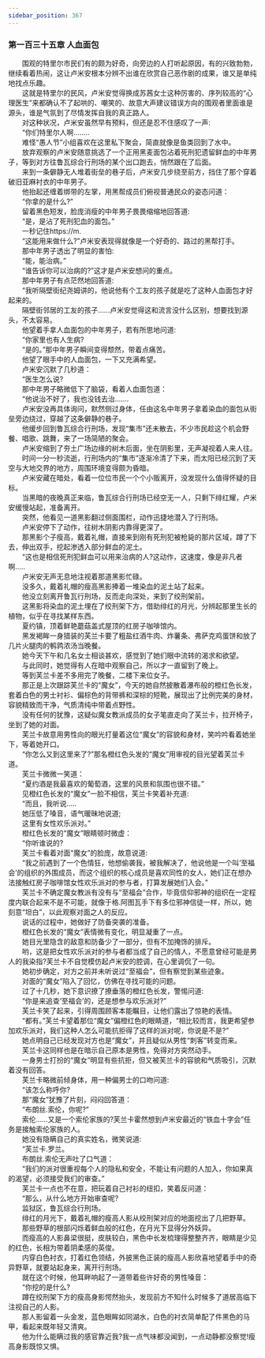 ```yaml
---
sidebar_position: 367
---
```

### 第一百三十五章 人血面包  


　　围观的特里尔市民们有的颇为好奇，向旁边的人打听起原因，有的兴致勃勃，继续看着热闹，这让卢米安根本分辨不出谁在欣赏自己恶作剧的成果，谁又是单纯地找点乐趣。  
　　这就是特里尔的民风，卢米安觉得换成苏茜女士这种厉害的、序列较高的“心理医生”来都确认不了起哄的、嘲笑的、故意大声建议错误方向的围观者里面谁是源头，谁是气氛到了尽情发挥自我的真正路人。  
　　对这种状况，卢米安虽然早有预料，但还是忍不住感叹了一声:  
　　“你们特里尔人啊….....  
　　难怪“愚人节”小组喜欢在这里私下聚会，简直就像是鱼类回到了水中。  
　　放弃观察的卢米安随意挑选了一个正用黑麦面包沾着死刑犯遗留鲜血的中年男子，等到对方往鲁瓦综合行刑场的某个出口跑去，悄然跟在了后面。  
　　来到一条僻静无人堆着街垒的巷子后，卢米安几步绕至前方，挡住了那个穿着破旧亚麻衬衣的中年男子。  
　　他抬起还缠着绑带的左掌，用黑帮成员们俯视普通民众的姿态问道：  
　　“你拿的是什么?”  
　　留着黑色短发，脸庞消瘦的中年男子畏畏缩缩地回答道:  
　　“是，是沾了死刑犯血的面包。”  
　　一秒记住https://m.  
　　“这能用来做什么?”卢米安表现得就像是一个好奇的、路过的黑帮打手。  
　　那中年男子透出了明显的害怕:  
　　“能，能治病。”  
　　“谁告诉你可以治病的?”这才是卢米安想问的重点。  
　　那中年男子有点茫然地回答道:  
　　“我听隔壁街纪尧姆讲的，他说他有个工友的孩子就是吃了这种人血面包才好起来的。  
　　隔壁街邻居的工友的孩子……卢米安觉得这和流言没什么区别，想要找到源头，不太容易。  
　　他望着手拿人血面包的中年男子，若有所思地问道:  
　　“你家里也有人生病?  
　　“是的。”那中年男子瞬间变得颓然，带着点痛苦。  
　　他望了眼手中的人血面包，一下又充满希望。  
　　卢米安沉默了几秒道：  
　　“医生怎么说?  
　　那中年男子略微低下了脑袋，看着人血面包道：  
　　“他说治不好了，我也没钱去治…….  
　　卢米安没再具体询问，默然侧过身体，任由这名中年男子拿着染血的面包从街垒旁边绕过，穿越了这条僻静的巷子。  
　　他缓步回到鲁瓦综合行刑场，发现“集市”还未散去，不少市民趁这个机会野餐、唱歌、跳舞，来了一场简陋的聚会。  
　　卢米安缩到了夯土广场边缘的树木后面，坐在阴影里，无声凝视着人来人往。  
　　时间一分一秒流逝，行刑场内的“集市”逐渐冷清了下来，而太阳已经沉到了天空与大地交界的地方，周围环境变得颇为昏暗。  
　　卢米安藏在暗处，看着一位位市民一个个小贩离开，没发现什么值得怀疑的目标。  
　　当黑暗的夜晚真正来临，鲁瓦综合行刑场已经空无一人，只剩下绯红耀，卢米安缓慢站起，准备离开。  
　　突然，他看见一道黑影翻过侧面围栏，动作迅捷地潜入了行刑场。  
　　卢米安停下了动作，往树木阴影内靠得更深了。  
　　那黑影个子瘦高，戴着礼帽，直接来到刚有死刑犯被枪毙的那片区域，蹲了下去，伸出双手，挖起渗透入部分鲜血的泥土。  
　　“这也是相信死刑犯鲜血可以用来治病的人?这动作，这速度，像是非凡者啊.….  
　　卢米安无声无息地注视着那道黑影忙碌。  
　　没多久，戴着礼帽的瘦高黑影捧着一堆染血的泥土站了起来。  
　　他没立刻离开鲁瓦行刑场，反而走向深处，来到了绞刑架前。  
　　这黑影将染血的泥土埋在了绞刑架下方，借助绯红的月光，分辨起那里生长的植物，似乎在寻找某样东西。  
　　夏约镇，顶着鲜艳蘑菇盖式屋顶的红房子咖啡馆内。  
　　黑发褐眸一身猎装的芙兰卡要了粗盐红酒牛肉、炸薯条、弗萨克鸡蛋饼和放了几片火腿肉的鹌鹑浓汤当晚餐。  
　　她今天下午和几名女士相谈甚欢，感觉到了她们眼中流转的渴求和欲望。  
　　与此同时，她觉得有人在暗中观察自己，所以才一直留到了晚上。  
　　等到芙兰卡差不多用完了晚餐，二楼下来位女子。  
　　那正是上次跟踪芙兰卡的“魔女”，今天的她自然披散着瀑布般的橙红色长发，套着白色的男士衬衫、偏棕色的背带裤和深棕的短靴，展现出了比例完美的身材，容貌精致而干净，气质清纯中带着点野性。  
　　没有任何的犹豫，这疑似魔女教派成员的女子笔直走向了芙兰卡，拉开椅子，坐到了她的对面。  
　　芙兰卡故意用男性向的眼光打量着这位“魔女”的容貌和身材，笑吟吟看着她坐下，等着她开口。  
　　“你怎么又到这里来了?”那名橙红色头发的“魔女”用审视的目光望着芙兰卡道。  
　　芙兰卡微微一笑道：  
　　“夏约酒是我最喜欢的葡萄酒，这里的风景和氛围也很不错。”  
　　见橙红色长发的“魔女”一脸不相信，芙兰卡笑着补充道:  
　　“而且，我听说.….  
　　她压低了嗓音，语气暖昧地说道;  
　　这里有女性欢乐派对。”  
　　橙红色长发的“魔女”眼睛顿时微虚：  
　　“你听谁说的?  
　　芙兰卡看着对面“魔女”的脸庞，故意说道:  
　　“我之前遇到了一个色情狂，他想偷袭我，被我解决了，他说他是一个叫‘至福会’的组织的外围成员，而这个组织的核心成员是喜欢同性的女人，她们正在想办法接触红房子咖啡馆女性欢乐派对的参与者，打算发展她们入会。”  
　　芙兰卡不确定魔女教派有没有与“至福会”合作，毕竟信仰邪神的组织在一定程度内联合起来不是不可能，就像于格.阿图瓦手下有多位邪神信徒一样，所以，她刻意“坦白”，以此观察对面之人的反应。  
　　说话的过程中，她做好了防备突袭的准备。  
　　橙红色长发的“魔女”表情微有变化，明显凝重了一点。  
　　她目光里隐含的敌意和防备少了一部分，但有不加掩饰的排斥。  
　　哟，这是把女性欢乐派对的参与者都当成了自己的情人，不愿意曾经可能是男人的我染指?芙兰卡不自觉模仿起卢米安的腔调，在心里调侃了一句。  
　　她初步确定，对方之前并未听说过“至福会”，但有察觉到某些迹象。  
　　对面的“魔女”陷入了回忆，仿佛在寻找可能的问题。  
　　过了十几秒，她下意识撩了撩垂落的橙红色长发，警惕问道:  
　　“你是来追查‘至福会’的，还是想参与欢乐派对?”  
　　芙兰卡笑了起来，引得周围顾客本能瞩目，让他们露出了惊艳的表情。  
　　“都有。”芙兰卡望着那位“魔女”偏橙红色的眼睛道，“相比较而言，我更希望参加欢乐派对，我们这种人怎么可能抗拒得了这样的派对呢，你说是不是?”  
　　她点明自己已经发现对方也是“魔女”，并且疑似从男性“刺客”转变而来。  
　　芙兰卡这同样也是在暗示自己原本是男性，免得对方突然动手。  
　　一身男士打扮的“魔女”明显有些抗拒，但又被芙兰卡的容貌和气质吸引，沉默着没有回答。  
　　芙兰卡略微前倾身体，用一种偏男士的口吻问道:  
　　“该怎么称呼你?  
　　那“魔女”犹豫了片刻，闷闷回答道：  
　　“布朗丝.索伦，你呢?”  
　　索伦……又是一个索伦家族的?芙兰卡霍然想到卢米安最近的“铁血十字会”任务是接触索伦家族的人。  
　　她没有隐瞒自己的真实姓名，微笑说道:  
　　“芙兰卡.罗兰。  
　　布朗丝.索伦无声吐了口气道：  
　　“我们的派对很重视每个人的隐私和安全，不能让有问题的人加入，你如果真的渴望，必须接受我们的审查。”  
　　芙兰卡一点也不在意，把玩着自己衬衫的纽扣，笑着反问道：  
　　“那么，从什么地方开始审查呢?  
　　监狱区，鲁瓦综合行刑场。  
　　绯红的月光下，戴着礼帽的瘦高人影从绞刑架对应的地面挖出了几把野草。  
　　那些野草的根部闪烁着鲜血般的红色，在月光下显得分外妖异。  
　　而瘦高的人影鼻梁很挺，皮肤较白，黑色中长发梳理得整整齐齐，眼睛是少见的红色，长相为带着阴柔感的英俊。  
　　内穿白色衬衣，打着红色领结，外披黑色正装的瘦高人影欣喜地望着手中的奇异野草，就要站起身来，离开行刑场。  
　　就在这个时候，他耳畔响起了一道带着些许好奇的男性嗓音：  
　　“你挖的是什么?  
　　蹲在绞刑架下方的瘦高身影愕然抬头，发现前方不知什么时候多了道居高临下注视自己的人影。  
　　那人影留着一头金发，蓝色眼眸如同湖水，白色的衬衣简单配了件黑色的马甲，看起来既年轻又清爽。  
　　他为什么能瞒过我的感官靠近我?我一点气味都没闻到，一点动静都没察觉!瘦高身影既惊又惧。  
